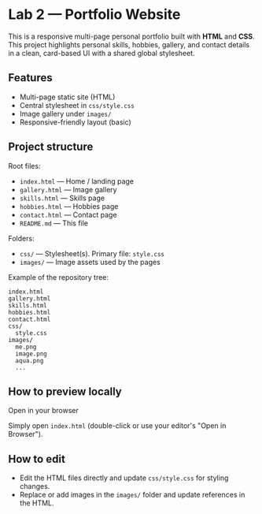# Lab 2 — Portfolio Website

This is a responsive multi-page personal portfolio built with **HTML** and **CSS**.  
This project highlights personal skills, hobbies, gallery, and contact details in a clean, card-based UI with a shared global stylesheet.

## Features

- Multi-page static site (HTML)
- Central stylesheet in `css/style.css`
- Image gallery under `images/`
- Responsive-friendly layout (basic)

## Project structure

Root files:

- `index.html` — Home / landing page
- `gallery.html` — Image gallery
- `skills.html` — Skills page
- `hobbies.html` — Hobbies page
- `contact.html` — Contact page
- `README.md` — This file

Folders:

- `css/` — Stylesheet(s). Primary file: `style.css`
- `images/` — Image assets used by the pages

Example of the repository tree:

```
index.html
gallery.html
skills.html
hobbies.html
contact.html
css/
  style.css
images/
  me.png
  image.png
  aqua.png
  ...
```

## How to preview locally

Open in your browser

Simply open `index.html` (double-click or use your editor's "Open in Browser").

## How to edit

- Edit the HTML files directly and update `css/style.css` for styling changes.
- Replace or add images in the `images/` folder and update references in the HTML.
